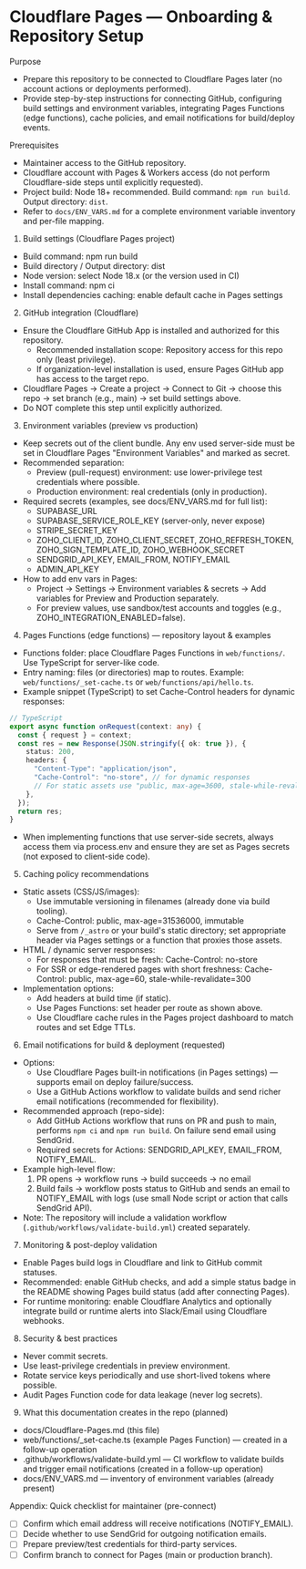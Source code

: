 # Cloudflare Pages — Onboarding & Repository Setup

Purpose
- Prepare this repository to be connected to Cloudflare Pages later (no account actions or deployments performed).
- Provide step-by-step instructions for connecting GitHub, configuring build settings and environment variables, integrating Pages Functions (edge functions), cache policies, and email notifications for build/deploy events.

Prerequisites
- Maintainer access to the GitHub repository.
- Cloudflare account with Pages & Workers access (do not perform Cloudflare-side steps until explicitly requested).
- Project build: Node 18+ recommended. Build command: `npm run build`. Output directory: `dist`.
- Refer to `docs/ENV_VARS.md` for a complete environment variable inventory and per-file mapping.

1) Build settings (Cloudflare Pages project)
- Build command: npm run build
- Build directory / Output directory: dist
- Node version: select Node 18.x (or the version used in CI)
- Install command: npm ci
- Install dependencies caching: enable default cache in Pages settings

2) GitHub integration (Cloudflare)
- Ensure the Cloudflare GitHub App is installed and authorized for this repository.
  - Recommended installation scope: Repository access for this repo only (least privilege).
  - If organization-level installation is used, ensure Pages GitHub app has access to the target repo.
- Cloudflare Pages -> Create a project -> Connect to Git -> choose this repo -> set branch (e.g., main) -> set build settings above.
- Do NOT complete this step until explicitly authorized.

3) Environment variables (preview vs production)
- Keep secrets out of the client bundle. Any env used server-side must be set in Cloudflare Pages "Environment Variables" and marked as secret.
- Recommended separation:
  - Preview (pull-request) environment: use lower-privilege test credentials where possible.
  - Production environment: real credentials (only in production).
- Required secrets (examples, see docs/ENV_VARS.md for full list):
  - SUPABASE_URL
  - SUPABASE_SERVICE_ROLE_KEY (server-only, never expose)
  - STRIPE_SECRET_KEY
  - ZOHO_CLIENT_ID, ZOHO_CLIENT_SECRET, ZOHO_REFRESH_TOKEN, ZOHO_SIGN_TEMPLATE_ID, ZOHO_WEBHOOK_SECRET
  - SENDGRID_API_KEY, EMAIL_FROM, NOTIFY_EMAIL
  - ADMIN_API_KEY
- How to add env vars in Pages:
  - Project -> Settings -> Environment variables & secrets -> Add variables for Preview and Production separately.
  - For preview values, use sandbox/test accounts and toggles (e.g., ZOHO_INTEGRATION_ENABLED=false).

4) Pages Functions (edge functions) — repository layout & examples
- Functions folder: place Cloudflare Pages Functions in `web/functions/`. Use TypeScript for server-like code.
- Entry naming: files (or directories) map to routes. Example: `web/functions/_set-cache.ts` or `web/functions/api/hello.ts`.
- Example snippet (TypeScript) to set Cache-Control headers for dynamic responses:

```typescript
// TypeScript
export async function onRequest(context: any) {
  const { request } = context;
  const res = new Response(JSON.stringify({ ok: true }), {
    status: 200,
    headers: {
      "Content-Type": "application/json",
      "Cache-Control": "no-store", // for dynamic responses
      // For static assets use "public, max-age=3600, stale-while-revalidate=60"
    },
  });
  return res;
}
```

- When implementing functions that use server-side secrets, always access them via process.env and ensure they are set as Pages secrets (not exposed to client-side code).

5) Caching policy recommendations
- Static assets (CSS/JS/images):
  - Use immutable versioning in filenames (already done via build tooling).
  - Cache-Control: public, max-age=31536000, immutable
  - Serve from `/_astro` or your build's static directory; set appropriate header via Pages settings or a function that proxies those assets.
- HTML / dynamic server responses:
  - For responses that must be fresh: Cache-Control: no-store
  - For SSR or edge-rendered pages with short freshness: Cache-Control: public, max-age=60, stale-while-revalidate=300
- Implementation options:
  - Add headers at build time (if static).
  - Use Pages Functions: set header per route as shown above.
  - Use Cloudflare cache rules in the Pages project dashboard to match routes and set Edge TTLs.

6) Email notifications for build & deployment (requested)
- Options:
  - Use Cloudflare Pages built-in notifications (in Pages settings) — supports email on deploy failure/success.
  - Use a GitHub Actions workflow to validate builds and send richer email notifications (recommended for flexibility).
- Recommended approach (repo-side):
  - Add GitHub Actions workflow that runs on PR and push to main, performs `npm ci` and `npm run build`. On failure send email using SendGrid.
  - Required secrets for Actions: SENDGRID_API_KEY, EMAIL_FROM, NOTIFY_EMAIL.
- Example high-level flow:
  1. PR opens -> workflow runs -> build succeeds -> no email
  2. Build fails -> workflow posts status to GitHub and sends an email to NOTIFY_EMAIL with logs (use small Node script or action that calls SendGrid API).
- Note: The repository will include a validation workflow (`.github/workflows/validate-build.yml`) created separately.

7) Monitoring & post-deploy validation
- Enable Pages build logs in Cloudflare and link to GitHub commit statuses.
- Recommended: enable GitHub checks, and add a simple status badge in the README showing Pages build status (add after connecting Pages).
- For runtime monitoring: enable Cloudflare Analytics and optionally integrate build or runtime alerts into Slack/Email using Cloudflare webhooks.

8) Security & best practices
- Never commit secrets.
- Use least-privilege credentials in preview environment.
- Rotate service keys periodically and use short-lived tokens where possible.
- Audit Pages Function code for data leakage (never log secrets).

9) What this documentation creates in the repo (planned)
- docs/Cloudflare-Pages.md (this file)
- web/functions/_set-cache.ts (example Pages Function) — created in a follow-up operation
- .github/workflows/validate-build.yml — CI workflow to validate builds and trigger email notifications (created in a follow-up operation)
- docs/ENV_VARS.md — inventory of environment variables (already present)

Appendix: Quick checklist for maintainer (pre-connect)
- [ ] Confirm which email address will receive notifications (NOTIFY_EMAIL).
- [ ] Decide whether to use SendGrid for outgoing notification emails.
- [ ] Prepare preview/test credentials for third-party services.
- [ ] Confirm branch to connect for Pages (main or production branch).

